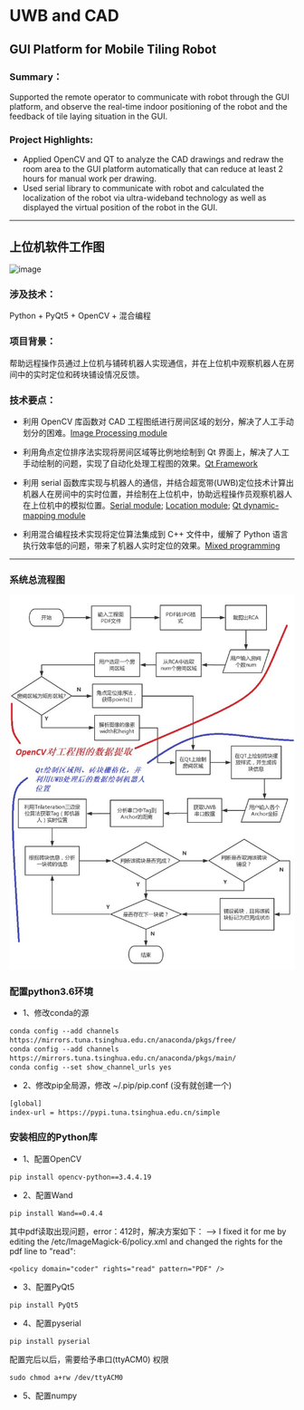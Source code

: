 # UWB and CAD
## GUI Platform for Mobile Tiling Robot
### Summary：
Supported the remote operator to communicate with robot through the GUI platform, and observe the real-time indoor positioning of the robot and the feedback of tile laying situation in the GUI.

### Project Highlights:
- Applied OpenCV and QT to analyze the CAD drawings and redraw the room area to the GUI platform automatically that can reduce at least 2 hours for manual work per drawing.
- Used serial library to communicate with robot and calculated the localization of the robot via ultra-wideband technology as well as displayed the virtual position of the robot in the GUI. 

---

## 上位机软件工作图
![image](https://github.com/J-JunChen/UWB_and_CAD/blob/master/framework.gif)

### 涉及技术：
Python + PyQt5 + OpenCV + 混合编程

### 项目背景：
帮助远程操作员通过上位机与铺砖机器人实现通信，并在上位机中观察机器人在房间中的实时定位和砖块铺设情况反馈。

### 技术要点：

- 利用 OpenCV 库函数对 CAD 工程图纸进行房间区域的划分，解决了人工手动划分的困难。[Image Processing module](https://github.com/J-JunChen/UWB_and_CAD/blob/master/cad/Analyse_Img.py)

- 利用角点定位排序法实现将房间区域等比例地绘制到 Qt 界面上，解决了人工手动绘制的问题，实现了自动化处理工程图的效果。[Qt Framework](https://github.com/J-JunChen/UWB_and_CAD/blob/master/view/MainWindow.py)

- 利用 serial 函数库实现与机器人的通信，并结合超宽带(UWB)定位技术计算出机器人在房间中的实时位置，并绘制在上位机中，协助远程操作员观察机器人在上位机中的模拟位置。[Serial module](https://github.com/J-JunChen/UWB_and_CAD/blob/master/model/Serial.py); [Location module](https://github.com/J-JunChen/UWB_and_CAD/blob/3ee057cce3ee7c3180d255fff531b3393978a25c/network/trilateration.cpp#L637); [Qt dynamic-mapping module](https://github.com/J-JunChen/UWB_and_CAD/blob/2c66a5d671fd5e0f739e1f5259dacdb7e0f1d4b7/view/MainWindow.py#L420)

- 利用混合编程技术实现将定位算法集成到 C++ 文件中，缓解了 Python 语言执行效率低的问题，带来了机器人实时定位的效果。[Mixed programming](https://github.com/J-JunChen/UWB_and_CAD/tree/master/network)

---

### 系统总流程图
![image](https://github.com/J-JunChen/tex/blob/master/thesis/graphics/%E6%AF%95%E8%AE%BE%E6%80%BB%E6%B5%81%E7%A8%8B%E5%9B%BEv2.jpg)


### 配置python3.6环境
- 1、修改conda的源
```
conda config --add channels https://mirrors.tuna.tsinghua.edu.cn/anaconda/pkgs/free/
conda config --add channels https://mirrors.tuna.tsinghua.edu.cn/anaconda/pkgs/main/
conda config --set show_channel_urls yes
```

- 2、修改pip全局源，修改 ~/.pip/pip.conf (没有就创建一个)
```
[global]
index-url = https://pypi.tuna.tsinghua.edu.cn/simple
```

### 安装相应的Python库
- 1、配置OpenCV
``` 
pip install opencv-python==3.4.4.19
```

- 2、配置Wand
```
pip install Wand==0.4.4
```
其中pdf读取出现问题，error：412时，解决方案如下：
--> I fixed it for me by editing the /etc/ImageMagick-6/policy.xml and changed the rights for the pdf line to "read":
```
<policy domain="coder" rights="read" pattern="PDF" />
```

- 3、配置PyQt5
```
pip install PyQt5
```

- 4、配置pyserial
```
pip install pyserial
```

配置完后以后，需要给予串口(ttyACM0) 权限
```
sudo chmod a+rw /dev/ttyACM0 
```

- 5、配置numpy
